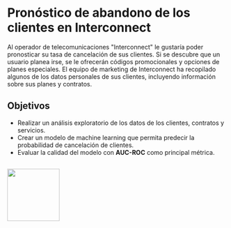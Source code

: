 # Pronóstico de abandono de los clientes en **Interconnect**

Al operador de telecomunicaciones "Interconnect" le gustaría poder pronosticar su tasa de cancelación de sus clientes. Si se descubre que un usuario planea irse, 
se le ofrecerán códigos promocionales y opciones de planes especiales. El equipo de marketing de Interconnect ha recopilado algunos de los datos personales de sus clientes, 
incluyendo información sobre sus planes y contratos.

## Objetivos
- Realizar un análisis exploratorio de los datos de los clientes, contratos y servicios.
- Crear un modelo de machine learning que permita predecir la probabilidad de cancelación de clientes. 
- Evaluar la calidad del modelo con **AUC-ROC** como principal métrica.

## <img src="https://d30ql1y9posr4b.cloudfront.net/es-mex/tild3739-6666-4239-b032-623136613631__colordark.svg" width="120">
